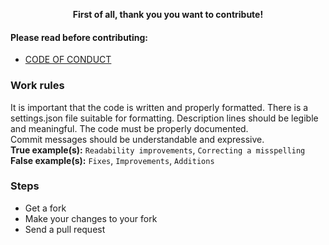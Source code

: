 <div align="center">

  **First of all, thank you you want to contribute!**
  
</div>

#### Please read before contributing:
+ [CODE OF CONDUCT](https://github.com/fract-lang/fract/blob/main/CODE_OF_CONDUCT.md)

### Work rules
It is important that the code is written and properly formatted. There is a settings.json file suitable for formatting. Description lines should be legible and meaningful. The code must be properly documented.
<br>
Commit messages should be understandable and expressive.<br>
**True example(s):** ``Readability improvements``, ``Correcting a misspelling`` <br>
**False example(s):** ``Fixes``, ``Improvements``, ``Additions``

### Steps
+ Get a fork
+ Make your changes to your fork
+ Send a pull request
